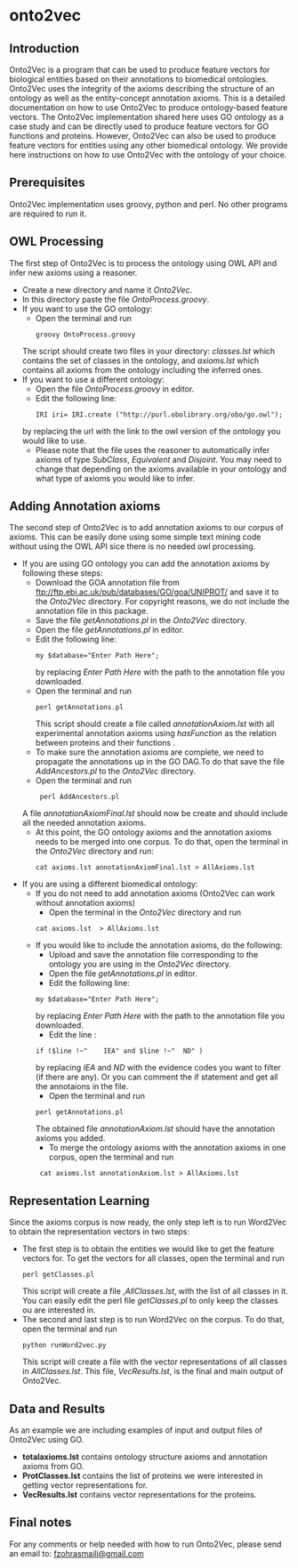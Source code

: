 # onto2vec
## Introduction
Onto2Vec is a program that can be used to produce feature vectors for biological entities based on their annotations to biomedical ontologies. Onto2Vec uses the integrity of the axioms describing the structure of an ontology as well as the entity-concept annotation axioms. 
This is a detailed documentation on how to use Onto2Vec to produce ontology-based feature vectors. The Onto2Vec implementation shared here uses GO ontology as a case study and can be directly used to produce feature vectors for GO functions and proteins. However, Onto2Vec can also be used to produce feature vectors for entities using any other biomedical ontology. We provide here instructions on how to use Onto2Vec with the ontology of your choice.
## Prerequisites
Onto2Vec implementation uses groovy, python and perl. No other programs are required to run it.
## OWL Processing 
The first step of Onto2Vec is to process the ontology using OWL API and infer new axioms using a reasoner. 
- Create a new directory and name it *Onto2Vec*.
- In this directory paste the file *OntoProcess.groovy*.
- If you want to use the GO ontology:
  - Open the terminal and run 
    ```
    groovy OntoProcess.groovy
    ```
  The script should create two files in your directory: *classes.lst*  which contains the set of classes in the ontology, and  *axioms.lst*  which contains all axioms from the ontology including the inferred ones.
 - If you want to use a different ontology:
    - Open the file *OntoProcess.groovy* in editor.
    - Edit the following line:
       ```
       IRI iri= IRI.create ("http://purl.obolibrary.org/obo/go.owl");
      ```
    by replacing the url with the link to the owl version of the ontology you would like to use.
   - Please note that the file uses the reasoner to automatically infer axioms of type *SubClass*, *Equivalent* and *Disjoint*. You may need to change that depending on the axioms available in your ontology and what type of axioms you would like to infer.
  
  
## Adding Annotation axioms
The second step of Onto2Vec is to add annotation axioms to our corpus of axioms. This can be easily done using some simple text mining code without using the OWL API sice there is no needed owl processing. 
- If you are using GO ontology you can add the annotation axioms by following these steps:
  - Download the GOA annotation file from ftp://ftp.ebi.ac.uk/pub/databases/GO/goa/UNIPROT/ and save it to the *Onto2Vec* directory. For copyright reasons, we do not include the annotation file in this package. 
  - Save the file *getAnnotations.pl* in the *Onto2Vec* directory.
  - Open the file *getAnnotations.pl* in editor.
  - Edit the following line:
    ```
    my $database="Enter Path Here";
    ```
      by replacing *Enter Path Here* with the path to the annotation file you downloaded.
  - Open the terminal and run
    ```
    perl getAnnotations.pl 
    ```
    This script should create a file called *annotationAxiom.lst* with all experimental annotation axioms using *hasFunction* as the relation between proteins and their functions . 
   - To make sure the annotation axioms are complete, we need to propagate the annotations up in the GO DAG.To do that save the file *AddAncestors.pl* to the *Onto2Vec* directory.
   - Open the terminal and run 
      ```
       perl AddAncestors.pl
      ```
    A file *annotationAxiomFinal.lst* should now be create and should include all the needed annotation axioms. 
    - At this point, the GO ontology axioms and the annotation axioms needs to be merged into one corpus. To do that, open the terminal in the *Onto2Vec* directory and run:
      ```
      cat axioms.lst annotationAxiomFinal.lst > AllAxioms.lst
      ```
 - If you are using a different biomedical ontology:
   - If you do not need to add annotation axioms (Onto2Vec can work without annotation axioms)
      - Open the terminal in the *Onto2Vec* directory and run
      ```
      cat axioms.lst  > AllAxioms.lst
      ```
    - If you would like to include the annotation axioms, do the following:
      - Upload and save the annotation file corresponding to the ontology you are using in the *Onto2Vec* directory.
      - Open the file *getAnnotations.pl* in editor.
      - Edit the following line:
       ```
      my $database="Enter Path Here";
      ```
       by replacing *Enter Path Here* with the path to the annotation file you downloaded.
       - Edit the line :
       ```
       if ($line !~"	IEA" and $line !~"	ND" )
       ```
       by replacing *IEA* and *ND* with the evidence codes you want to filter (if there are any). Or you can comment the if statement and get all the annotaions in the file.
       - Open the terminal and run
        ```
        perl getAnnotations.pl 
        ```
      The obtained file *annotationAxiom.lst* should have the annotation axioms you added.
        - To merge the ontology axioms with the annotation axioms in one corpus, open the terminal and run
         ```
          cat axioms.lst annotationAxiom.lst > AllAxioms.lst
         ```
  
## Representation Learning 
Since the axioms corpus is now ready, the only step left is to run Word2Vec to obtain the representation vectors in two steps:
- The first step is to obtain the entities we would like to get the feature vectors for. To get the vectors for all classes, open the terminal and run
  ```
  perl getClasses.pl
  ```
  This script will create a file ,*AllClasses.lst*, with the list of all classes in it. You can easily edit the perl file *getClasses.pl* to only keep the classes ou are interested in.
- The second and last step is to run Word2Vec on the corpus. To do that, open the terminal and run
  ```
  python runWord2vec.py
  ```
  This script will create a file with the vector representations of all classes in *AllClasses.lst*. This file, *VecResults.lst*, is the final and main output of Onto2Vec. 
## Data and Results
As an example we are including examples of input and output files of Onto2Vec using GO.
- **totalaxioms.lst** contains ontology structure axioms and annotation axioms from GO.
- **ProtClasses.lst** contains the list of proteins we were interested in getting vector representations for.  
- **VecResults.lst** contains vector representations for the proteins. 
## Final notes
For any comments or help needed with how to run Onto2Vec, please send an email to: fzohrasmaili@gmail.com

